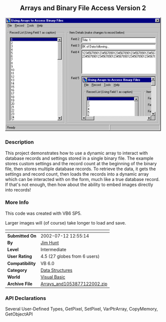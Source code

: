 ﻿<div align="center">

## Arrays and Binary File Access Version 2

<img src="PIC2002712135467230.gif">
</div>

### Description

This project demonstrates how to use a dynamic array to interact with database records and settings stored in a single binary file. The example stores custom settings and the record count at the beginning of the binary file, then stores multiple database records. To retrieve the data, it gets the settings and record count, then loads the records into a dynamic array which can be interacted with on the form, much like a true database record. If that's not enough, then how about the ability to embed images directly into records!
 
### More Info
 
This code was created with VB6 SP5.

Larger images will (of course) take longer to load and save.


<span>             |<span>
---                |---
**Submitted On**   |2002-07-12 12:55:14
**By**             |[Jim Hunt](https://github.com/Planet-Source-Code/PSCIndex/blob/master/ByAuthor/jim-hunt.md)
**Level**          |Intermediate
**User Rating**    |4.5 (27 globes from 6 users)
**Compatibility**  |VB 6\.0
**Category**       |[Data Structures](https://github.com/Planet-Source-Code/PSCIndex/blob/master/ByCategory/data-structures__1-33.md)
**World**          |[Visual Basic](https://github.com/Planet-Source-Code/PSCIndex/blob/master/ByWorld/visual-basic.md)
**Archive File**   |[Arrays\_and1053877122002\.zip](https://github.com/Planet-Source-Code/jim-hunt-arrays-and-binary-file-access-version-2__1-36839/archive/master.zip)

### API Declarations

Several User-Defined Types, GetPixel, SetPixel, VarPtrArray, CopyMemory, GetObjectAPI





